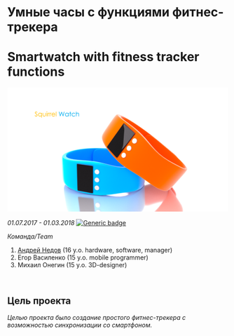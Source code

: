 # Умные часы с функциями фитнес-трекера <br/><br/> Smartwatch with fitness tracker functions
<img src="/imgs/im6.png" width="800"/>

*01.07.2017 - 01.03.2018*  [![Generic badge](https://img.shields.io/badge/Status-Closed-red.svg)](https://shields.io/)<br/>

*Команда/Team*
1. [Андрей Недов](https://github.com/Andrey-Nedov-is-a-human) (16 y.o. hardware, software, manager)
2. Егор Василенко (15 y.o. mobile programmer)
3. Михаил Онегин (15 y.o. 3D-designer)
<br/>

## Цель проекта
_Целью проекта было создание простого фитнес-трекера с возможностью синхронизации со смартфоном._
